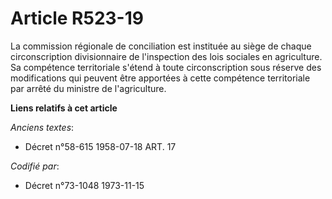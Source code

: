 # Article R523-19

La commission régionale de conciliation est instituée au siège de chaque circonscription divisionnaire de l'inspection des
lois sociales en agriculture. Sa compétence territoriale s'étend à toute circonscription sous réserve des modifications qui
peuvent être apportées à cette compétence territoriale par arrêté du ministre de l'agriculture.

**Liens relatifs à cet article**

_Anciens textes_:

  - Décret n°58-615 1958-07-18 ART. 17

_Codifié par_:

  - Décret n°73-1048 1973-11-15
